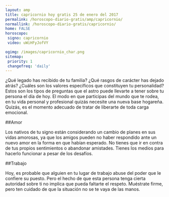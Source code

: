 ```yaml
---
layout: amp
title: capricornio hoy gratis 25 de enero del 2017 
permalink: /horoscopo-diario-gratis/amp/capricornio/
normallink: /horoscopo-diario-gratis/capricornio/
home: FALSE
horoscopo:
 signo: capricornio
 video: uWiHFyJofVY

ogimg: /images/capricornio_char.png
sitemap:
 priority: 1
 changefreq: 'daily'
---
```



¿Qué legado has recibido de tu familia? ¿Qué rasgos de carácter has dejado atrás? ¿Cuáles son los valores específicos que constituyen tu personalidad? Estos son los tipos de preguntas que el astro puede llevarte a tener sobre tu persona el día de hoy. El modo en que participas del mundo que te rodea, en tu vida personal y profesional quizás necesite una nueva base hogareña. Quizás, es el momento adecuado de tratar de liberarte de toda carga emocional.

##Amor

Los nativos de tu signo están considerando un cambio de planes en sus vidas amorosas, ya que los amigos pueden no haber respondido ante un nuevo amor en la forma en que habían esperado. No tienes que ir en contra de tus propios sentimientos o abandonar amistades. Tienes los medios para hacerlo funcionar a pesar de los desafíos.

##Trabajo

Hoy, es probable que alguien en tu lugar de trabajo abuse del poder que le confiere su puesto. Pero el hecho de que esta persona tenga cierta autoridad sobre ti no implica que pueda faltarte el respeto. Muéstrate firme, pero ten cuidado de que la situación no se te vaya de las manos.